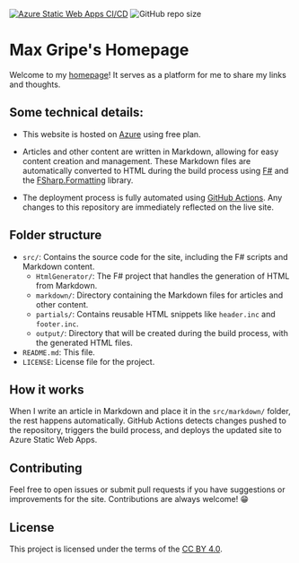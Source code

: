 
[![Azure Static Web Apps CI/CD](https://github.com/MaxGripe/max-gripe-homepage/actions/workflows/main.yml/badge.svg)](https://github.com/MaxGripe/max-gripe-homepage/actions/workflows/main.yml) ![GitHub repo size](https://img.shields.io/github/repo-size/MaxGripe/max-gripe-homepage)


# Max Gripe's Homepage
Welcome to my [homepage](https://max.gripe/)! It serves as a platform for me to share my links and thoughts.

## Some technical details:

- This website is hosted on [Azure](https://azure.microsoft.com/) using free plan. 

- Articles and other content are written in Markdown, allowing for easy content creation and management. These Markdown files are automatically converted to HTML during the build process using [F#](https://fsharp.org/) and the [FSharp.Formatting](https://fsprojects.github.io/FSharp.Formatting/) library.

- The deployment process is fully automated using [GitHub Actions](https://github.com/features/actions). Any changes to this repository are immediately reflected on the live site.

## Folder structure

- `src/`: Contains the source code for the site, including the F# scripts and Markdown content.
  - `HtmlGenerator/`: The F# project that handles the generation of HTML from Markdown.
  - `markdown/`: Directory containing the Markdown files for articles and other content.
  - `partials/`: Contains reusable HTML snippets like `header.inc` and `footer.inc`.
  - `output/`: Directory that will be created during the build process, with the generated HTML files.
- `README.md`: This file.
- `LICENSE`: License file for the project.

## How it works

When I write an article in Markdown and place it in the `src/markdown/` folder, the rest happens automatically. GitHub Actions detects changes pushed to the repository, triggers the build process, and deploys the updated site to Azure Static Web Apps.

## Contributing

Feel free to open issues or submit pull requests if you have suggestions or improvements for the site. Contributions are always welcome! 😁

## License

This project is licensed under the terms of the [CC BY 4.0](https://creativecommons.org/licenses/by/4.0/).



